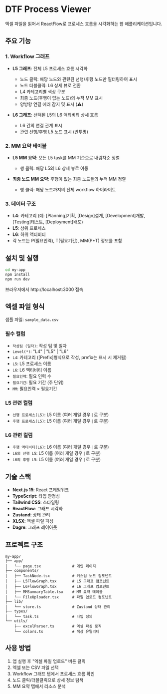 # DTF Process Viewer

엑셀 파일을 읽어서 ReactFlow로 프로세스 흐름을 시각화하는 웹 애플리케이션입니다.

## 주요 기능

### 1. Workflow 그래프
- **L5 그래프**: 전체 L5 프로세스 흐름 시각화
  - 노드 클릭: 해당 노드와 관련된 선행/후행 노드만 필터링하여 표시
  - 노드 더블클릭: L6 상세 뷰로 전환
  - L4 카테고리별 색상 구분
  - 최종 노드(후행이 없는 노드)의 누적 MM 표시
  - 양방향 연결 에러 감지 및 표시 (⚠️)

- **L6 그래프**: 선택된 L5의 L6 액티비티 상세 흐름
  - L6 간의 연결 관계 표시
  - 관련 선행/후행 L5 노드 표시 (반투명)

### 2. MM 요약 테이블
- **L5 MM 요약**: 모든 L5 task를 MM 기준으로 내림차순 정렬
  - 행 클릭: 해당 L5의 L6 상세 뷰로 이동

- **최종 노드 MM 요약**: 후행이 없는 최종 노드들의 누적 MM 정렬
  - 행 클릭: 해당 노드까지의 전체 workflow 하이라이트

### 3. 데이터 구조
- **L4**: 카테고리 (예: [Planning]기획, [Design]설계, [Development]개발, [Testing]테스트, [Deployment]배포)
- **L5**: 상위 프로세스
- **L6**: 하위 액티비티
- 각 노드는 P(필요인력), T(필요기간), MM(P*T) 정보를 포함

## 설치 및 실행

```bash
cd my-app
npm install
npm run dev
```

브라우저에서 http://localhost:3000 접속

## 엑셀 파일 형식

샘플 파일: `sample_data.csv`

### 필수 컬럼
- `작성팀 (일자)`: 작성 팀 및 일자
- `Level(*)`: "L4" | "L5" | "L6"
- `L4`: 카테고리 ([Prefix]형식으로 작성, prefix는 표시 시 제거됨)
- `L5`: L5 프로세스 이름
- `L6`: L6 액티비티 이름
- `필요인력`: 필요 인력 수
- `필요기간`: 필요 기간 (주 단위)
- `MM`: 필요인력 × 필요기간

### L5 관련 컬럼
- `선행 프로세스(L5)`: L5 이름 (여러 개일 경우 `|`로 구분)
- `후행 프로세스(L5)`: L5 이름 (여러 개일 경우 `|`로 구분)

### L6 관련 컬럼
- `후행 액티비티(L6)`: L6 이름 (여러 개일 경우 `|`로 구분)
- `L6의 선행 L5`: L5 이름 (여러 개일 경우 `|`로 구분)
- `L6의 후행 L5`: L5 이름 (여러 개일 경우 `|`로 구분)

## 기술 스택

- **Next.js 15**: React 프레임워크
- **TypeScript**: 타입 안정성
- **Tailwind CSS**: 스타일링
- **ReactFlow**: 그래프 시각화
- **Zustand**: 상태 관리
- **XLSX**: 엑셀 파일 파싱
- **Dagre**: 그래프 레이아웃

## 프로젝트 구조

```
my-app/
├── app/
│   └── page.tsx              # 메인 페이지
├── components/
│   ├── TaskNode.tsx          # 커스텀 노드 컴포넌트
│   ├── L5FlowGraph.tsx       # L5 그래프 컴포넌트
│   ├── L6FlowGraph.tsx       # L6 그래프 컴포넌트
│   ├── MMSummaryTable.tsx    # MM 요약 테이블
│   └── FileUploader.tsx      # 파일 업로드 컴포넌트
├── lib/
│   └── store.ts              # Zustand 상태 관리
├── types/
│   └── task.ts               # 타입 정의
└── utils/
    ├── excelParser.ts        # 엑셀 파싱 로직
    └── colors.ts             # 색상 유틸리티
```

## 사용 방법

1. 앱 실행 후 "엑셀 파일 업로드" 버튼 클릭
2. 엑셀 또는 CSV 파일 선택
3. Workflow 그래프 탭에서 프로세스 흐름 확인
4. 노드 클릭/더블클릭으로 상세 정보 탐색
5. MM 요약 탭에서 리소스 분석

